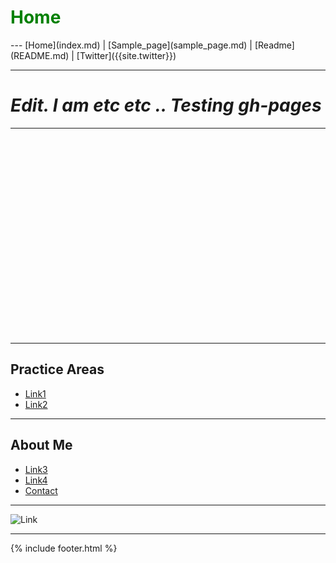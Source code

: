 <h1 style="color:green; font-size:2em">Home</h1>
---
[Home](index.md) | [Sample_page](sample_page.md) | [Readme](README.md) | [Twitter]({{site.twitter}})

---
# <i>Edit. I am etc etc .. Testing gh-pages</i>

---

<iframe width="560" height="315" src="" frameborder="0" allow="autoplay; encrypted-media" allowfullscreen></iframe>
  
---

## Practice Areas
- [ Link1 ](#link1)<br>
- [ Link2 ](#link2)<br>

---

## About Me
- [ Link3 ](#link3)<br>
- [ Link4 ](#link4)<br>
- [ Contact ](#contact)<br>

---

![Link](images/logo.png)

---

{% include footer.html %}
